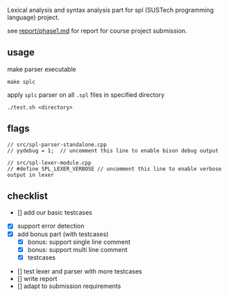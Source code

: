 Lexical analysis and syntax analysis part for spl (SUSTech programming language) project.

see [report/phase1.md](report/phase1.md) for report for course project submission.

## usage

make parser executable

```
make splc
```

apply `splc` parser on all `.spl` files in specified directory

```
./test.sh <directory>
```

## flags

```
// src/spl-parser-standalone.cpp
// yydebug = 1;  // uncomment this line to enable bison debug output
```

```
// src/spl-lexer-module.cpp
// #define SPL_LEXER_VERBOSE // uncomment this line to enable verbose output in lexer
```

## checklist

- [] add our basic testcases 
- [x] support error detection
- [x] add bonus part (with testcases)
  - [x] bonus: support single line comment
  - [x] bonus: support multi line comment
  - [x] testcases
- [] test lexer and parser with more testcases
- [] write report
- [] adapt to submission requirements